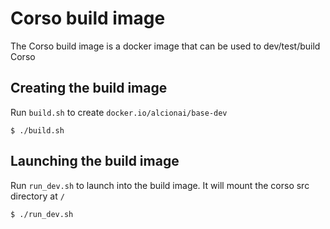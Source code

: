 # Corso build image

The Corso build image is a docker image that
can be used to dev/test/build Corso

## Creating the build image

Run `build.sh` to create `docker.io/alcionai/base-dev`
```
$ ./build.sh
```

## Launching the build image

Run `run_dev.sh` to launch into the build image. It will mount the corso src directory at `/`
```
$ ./run_dev.sh
```